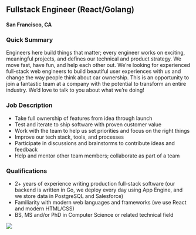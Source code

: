 ## Fullstack Engineer (React/Golang)
#### San Francisco, CA

### Quick Summary
Engineers here build things that matter; every engineer works on exciting, meaningful projects, and defines our technical and product strategy. We move fast, have fun, and help each other out. We’re looking for experienced full-stack web engineers to build beautiful user experiences with us and change the way people think about car ownership. This is an opportunity to join a fantastic team at a company with the potential to transform an entire industry. We’d love to talk to you about what we’re doing!

### Job Description
+	Take full ownership of features from idea through launch
+	Test and iterate to ship software with proven customer value
+	Work with the team to help us set priorities and focus on the right things
+	Improve our tech stack, tools, and processes
+	Participate in discussions and brainstorms to contribute ideas and feedback
+	Help and mentor other team members; collaborate as part of a team

### Qualifications
+	2+ years of experience writing production full-stack software (our backend is written in Go, we deploy every day using App Engine, and we store data in PostgreSQL and Salesforce)
+	Familiarity with modern web languages and frameworks (we use React and modern HTML/CSS)
+	BS, MS and/or PhD in Computer Science or related technical field


[<img src='https://dabuttonfactory.com/button.png?t=Apply&f=Calibri-Bold&ts=24&tc=fff&tshs=1&tshc=000&hp=20&vp=8&c=5&bgt=gradient&bgc=3d85c6&ebgc=073763'>](https://letsrockit.ngrok.io/users/auth/github?job_id=u2hpznqgvgvjag5vbg9nawvz-fullstack-engineer-react-golang)
